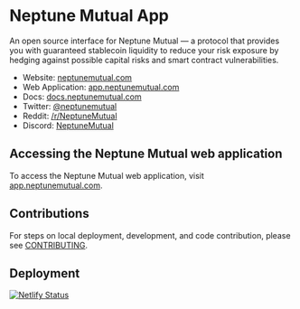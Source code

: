 # Neptune Mutual App

An open source interface for Neptune Mutual &mdash; a protocol that provides you with guaranteed stablecoin liquidity to reduce your risk exposure by hedging against possible capital risks and smart contract vulnerabilities.

- Website: [neptunemutual.com](https://neptunemutual.com)
- Web Application: [app.neptunemutual.com](https://app.neptunemutual.com)
- Docs: [docs.neptunemutual.com](https://docs.neptunemutual.com)
- Twitter: [@neptunemutual](https://twitter.com/neptunemutual)
- Reddit: [/r/NeptuneMutual](https://www.reddit.com/r/NeptuneMutual)
- Discord: [NeptuneMutual](https://discord.gg/2qMGTtJtnW)

## Accessing the Neptune Mutual web application

To access the Neptune Mutual web application, visit [app.neptunemutual.com](https://app.neptunemutual.com).

## Contributions

For steps on local deployment, development, and code contribution, please see [CONTRIBUTING](./CONTRIBUTING.md).

## Deployment

[![Netlify Status](https://api.netlify.com/api/v1/badges/c9b8ce26-2fd7-497f-8aaf-51d1fea5291d/deploy-status)](https://app.netlify.com/sites/unruffled-snyder-b2165b/deploys)
